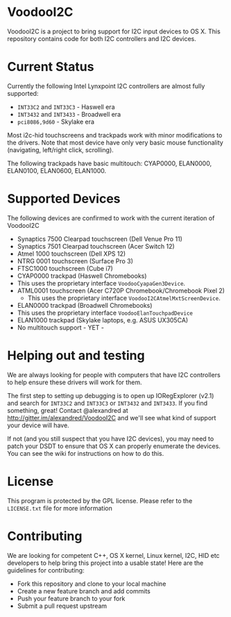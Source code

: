 # VoodooI2C

VoodooI2C is a project to bring support for I2C input devices to OS X. This repository contains code for both I2C controllers and I2C devices.

# Current Status

Currently the following Intel Lynxpoint I2C controllers are almost fully supported:
* `INT33C2` and `INT33C3` - Haswell era
* `INT3432` and `INT3433` - Broadwell era
* `pci8086,9d60` - Skylake era

Most i2c-hid touchscreens and trackpads work with minor modifications to the drivers. Note that most device have only very basic mouse functionality (navigating, left/right click, scrolling).

The following trackpads have basic multitouch: CYAP0000, ELAN0000, ELAN0100, ELAN0600, ELAN1000.

# Supported Devices
The following devices are confirmed to work with the current iteration of VoodooI2C

* Synaptics 7500 Clearpad touchscreen (Dell Venue Pro 11)
* Synaptics 7501 Clearpad touchscreen (Acer Switch 12)
* Atmel 1000 touchscreen (Dell XPS 12)
* NTRG 0001 touchscreen (Surface Pro 3)
* FTSC1000 touchscreen (Cube i7)
* CYAP0000 trackpad (Haswell Chromebooks)
 * This uses the proprietary interface `VoodooCyapaGen3Device`.
* ATML0001 touchscreen (Acer C720P Chromebook/Chromebook Pixel 2)
  * This uses the proprietary interface `VoodooI2CAtmelMxtScreenDevice`.
* ELAN0000 trackpad (Broadwell Chromebooks)
 * This uses the proprietary interface `VoodooElanTouchpadDevice`
* ELAN1000 trackpad (Skylake laptops, e.g. ASUS UX305CA)
 * No multitouch support - YET -

# Helping out and testing

We are always looking for people with computers that have I2C controllers to help ensure these drivers will work for them.

The first step to setting up debugging is to open up IORegExplorer (v2.1) and search for `INT33C2` and `INT33C3` or `INT3432` and `INT3433`. If you find something, great! Contact @alexandred at http://gitter.im/alexandred/VoodooI2C and we'll see what kind of support your device will have.

If not (and you still suspect that you have I2C devices), you may need to patch your DSDT to ensure that OS X can properly enumerate the devices. You can see the wiki for instructions on how to do this.

# License

This program is protected by the GPL license. Please refer to the `LICENSE.txt` file for more information

# Contributing

We are looking for competent C++, OS X kernel, Linux kernel, I2C, HID etc developers to help bring this project into a usable state! Here are the guidelines for contributing:

* Fork this repository and clone to your local machine
* Create a new feature branch and add commits
* Push your feature branch to your fork
* Submit a pull request upstream
